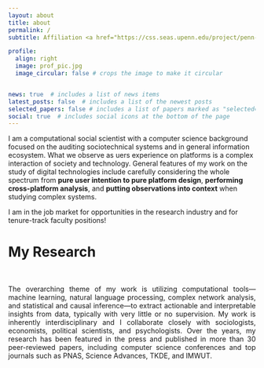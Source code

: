 ```yaml
---
layout: about
title: about
permalink: /
subtitle: Affiliation <a href="https://css.seas.upenn.edu/project/penn-map/">Computational Social Science Lab at Penn</a>

profile:
  align: right
  image: prof_pic.jpg
  image_circular: false # crops the image to make it circular


news: true  # includes a list of news items
latest_posts: false  # includes a list of the newest posts
selected_papers: false # includes a list of papers marked as "selected={true}"
social: true  # includes social icons at the bottom of the page
---
```



I am a computational social scientist with a computer science background focused on the auditing sociotechnical
systems and in general information ecosystem. What we observe as uers experience on platforms is a complex interaction of society and technology. 
General features of my work on the study of digital technologies include carefully considering the whole spectrum from <strong>pure user
intention to pure platform design</strong>, <strong>performing cross-platform analysis</strong>, and <strong>putting observations into context</strong> when studying
complex systems. 


I am in the job market for opportunities in the research industry and for tenure-track faculty positions!
 



 

<h1>My Research</h1> 
<br>
<p style="text-align:justify">
 The overarching theme of my work is utilizing computational tools—machine learning, natural language processing, complex network analysis, and statistical and causal inference—to extract actionable and interpretable insights from data, typically with very little or no supervision. 
My work is inherently interdisciplinary and I collaborate closely with sociologists, economists, political scientists, and psychologists. 
Over the years, my research has been featured in the press and published in more than 30 peer-reviewed papers,
including computer science conferences and top journals such as PNAS, Science Advances, TKDE, and IMWUT.
</p>
<br>
